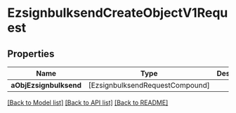 # EzsignbulksendCreateObjectV1Request

## Properties
Name | Type | Description | Notes
------------ | ------------- | ------------- | -------------
**aObjEzsignbulksend** | [EzsignbulksendRequestCompound] |  | 

[[Back to Model list]](../README.md#documentation-for-models) [[Back to API list]](../README.md#documentation-for-api-endpoints) [[Back to README]](../README.md)


